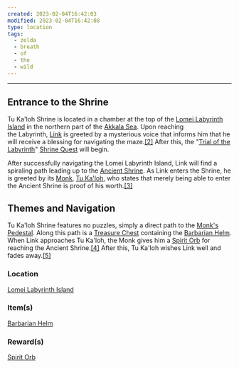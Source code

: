 ```yaml
---
created: 2023-02-04T16:42:03
modified: 2023-02-04T16:42:08
type: location
tags:
  - zelda
  - breath
  - of
  - the
  - wild
---
```

___

## Entrance to the Shrine
Tu Ka'loh Shrine is located in a chamber at the top of the [Lomei Labyrinth Island](https://zelda.fandom.com/wiki/Lomei_Labyrinth_Island#Breath_of_the_Wild "Lomei Labyrinth Island") in the northern part of the [Akkala Sea](https://zelda.fandom.com/wiki/Akkala_Sea#Breath_of_the_Wild "Akkala Sea"). Upon reaching the Labyrinth, [Link](https://zelda.fandom.com/wiki/Link#Breath_of_the_Wild "Link") is greeted by a mysterious voice that informs him that he will receive a blessing for navigating the maze.[[2]](https://zelda.fandom.com/wiki/Tu_Ka'loh_Shrine?so=search#cite_note-2) After this, the "[Trial of the Labyrinth](https://zelda.fandom.com/wiki/Trial_of_the_Labyrinth#Breath_of_the_Wild "Trial of the Labyrinth")" [Shrine Quest](https://zelda.fandom.com/wiki/Shrine_Quest#Breath_of_the_Wild "Shrine Quest") will begin.

After successfully navigating the Lomei Labyrinth Island, Link will find a spiraling path leading up to the [Ancient Shrine](https://zelda.fandom.com/wiki/Ancient_Shrine#Breath_of_the_Wild "Ancient Shrine"). As Link enters the Shrine, he is greeted by its [Monk](https://zelda.fandom.com/wiki/Monk#Breath_of_the_Wild "Monk"), [Tu Ka'loh](https://zelda.fandom.com/wiki/Tu_Ka%27loh#Breath_of_the_Wild "Tu Ka'loh"), who states that merely being able to enter the Ancient Shrine is proof of his worth.[[3]](https://zelda.fandom.com/wiki/Tu_Ka'loh_Shrine?so=search#cite_note-3)

## Themes and Navigation
Tu Ka'loh Shrine features no puzzles, simply a direct path to the [Monk's Pedestal](https://zelda.fandom.com/wiki/Monk%27s_Pedestal#Breath_of_the_Wild "Monk's Pedestal"). Along this path is a [Treasure Chest](https://zelda.fandom.com/wiki/Treasure_Chest#Breath_of_the_Wild "Treasure Chest") containing the [Barbarian Helm](https://zelda.fandom.com/wiki/Barbarian_Helm#Breath_of_the_Wild "Barbarian Helm"). When Link approaches Tu Ka'loh, the Monk gives him a [Spirit Orb](https://zelda.fandom.com/wiki/Spirit_Orb#Breath_of_the_Wild "Spirit Orb") for reaching the Ancient Shrine.[[4]](https://zelda.fandom.com/wiki/Tu_Ka'loh_Shrine?so=search#cite_note-4) After this, Tu Ka'loh wishes Link well and fades away.[[5]](https://zelda.fandom.com/wiki/Tu_Ka'loh_Shrine?so=search#cite_note-5)

### Location
[Lomei Labyrinth Island](https://zelda.fandom.com/wiki/Lomei_Labyrinth_Island#Breath_of_the_Wild "Lomei Labyrinth Island")

### Item(s)
[Barbarian Helm](https://zelda.fandom.com/wiki/Barbarian_Helm#Breath_of_the_Wild "Barbarian Helm")

### Reward(s)
[Spirit Orb](https://zelda.fandom.com/wiki/Spirit_Orb#Breath_of_the_Wild "Spirit Orb")